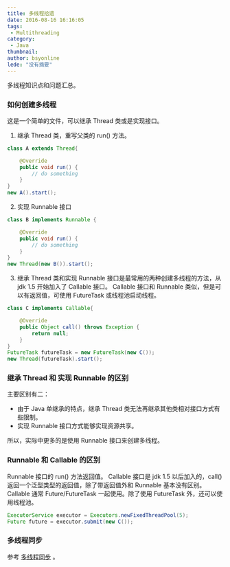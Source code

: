 ```yaml
---
title: 多线程拾遗
date: 2016-08-16 16:16:05
tags:
 - Multithreading
category: 
 - Java
thumbnail: 
author: bsyonline
lede: "没有摘要"
---
```


多线程知识点和问题汇总。

### 如何创建多线程
这是一个简单的文件，可以继承 Thread 类或是实现接口。
1. 继承 Thread 类，重写父类的 run() 方法。
```java
class A extends Thread{

    @Override
    public void run() {
        // do something
    }
}
new A().start();
```
2. 实现 Runnable 接口
```java
class B implements Runnable {

    @Override
    public void run() {
        // do something
    }
}
new Thread(new B()).start();
```
3. 继承 Thread 类和实现 Runnable 接口是最常用的两种创建多线程的方法，从 jdk 1.5 开始加入了 Callable<T> 接口。 Callable 接口和 Runnable 类似，但是可以有返回值，可使用 FutureTask 或线程池启动线程。
```java
class C implements Callable{

    @Override
    public Object call() throws Exception {
        return null;
    }
}
FutureTask futureTask = new FutureTask(new C());
new Thread(futureTask).start();
```


### 继承 Thread 和 实现 Runnable 的区别
主要区别有二：
* 由于 Java 单继承的特点，继承 Thread 类无法再继承其他类相对接口方式有些限制。
* 实现 Runnable 接口方式能够实现资源共享。

所以，实际中更多的是使用 Runnable 接口来创建多线程。

### Runnable 和 Callable 的区别
Runnable 接口的 run() 方法返回值。
Callable 接口是 jdk 1.5 以后加入的，call() 返回一个泛型类型的返回值，除了带返回值外和 Runnable 基本没有区别。Callable 通常 Future/FutureTask 一起使用。除了使用 FutureTask 外，还可以使用线程池。
```java
ExecutorService executor = Executors.newFixedThreadPool(5);
Future future = executor.submit(new C());
```
### 多线程同步
参考 [多线程同步](../../../../2016/09/14/多线程同步/) 。
